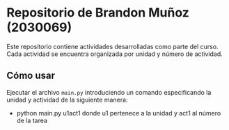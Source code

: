 ﻿# Repositorio de Brandon Muñoz (2030069)

Este repositorio contiene actividades desarrolladas como parte del curso. Cada actividad se encuentra organizada por unidad y número de actividad.

## Cómo usar

Ejecutar el archivo `main.py` introduciendo un comando especificando la unidad y actividad de la siguiente manera:
- python main.py u1act1
donde u1 pertenece a la unidad y act1 al número de la tarea


